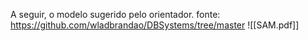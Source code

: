 A seguir, o modelo sugerido pelo orientador.
fonte: https://github.com/wladbrandao/DBSystems/tree/master
![[SAM.pdf]]
